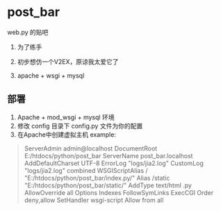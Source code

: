 post_bar
====================

web.py 的贴吧

1. 为了练手

2. 初步想仿一个V2EX，原谅我太爱它了

3. apache + wsgi + mysql

部署
---------------------

1. Apache + mod_wsgi + mysql 环境
2. 修改 config 目录下 config.py 文件为你的配置
3. 在Apache中创建虚拟主机 example:
<blockquote>
    <VirtualHost *:80>
		ServerAdmin admin@localhost
		DocumentRoot E:/htdocs/python/post_bar
		ServerName post_bar.localhost
		AddDefaultCharset UTF-8   
		ErrorLog "logs/jia2.log"
	    CustomLog "logs/jia2.log" combined
		WSGIScriptAlias / "E:/htdocs/python/post_bar/index.py/"
		Alias /static "E:/htdocs/python/post_bar/static/"
		AddType text/html .py
		<Directory "E:/htdocs/python/post_bar/">
			AllowOverride all
			Options Indexes FollowSymLinks  ExecCGI
			Order deny,allow
			SetHandler wsgi-script
			Allow from all
		</Directory>
	</VirtualHost>
</blockquote>
